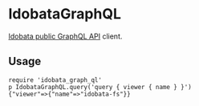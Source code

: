 IdobataGraphQL
==============

[Idobata public GraphQL API](https://idobata.io/ja/api) client.

Usage
-----

    require 'idobata_graph_ql'
    p IdobataGraphQL.query('query { viewer { name } }')
    {"viewer"=>{"name"=>"idobata-fs"}}
